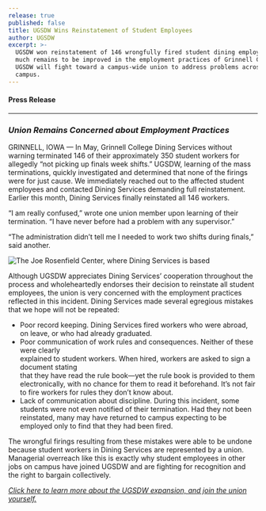 ```yaml
---
release: true
published: false
title: UGSDW Wins Reinstatement of Student Employees
author: UGSDW
excerpt: >-
  UGSDW won reinstatement of 146 wrongfully fired student dining employees, but
  much remains to be improved in the employment practices of Grinnell College.
  UGSDW will fight toward a campus-wide union to address problems across the
  campus.
---
```

#### Press Release

***

### *Union Remains Concerned about Employment Practices*

GRINNELL, IOWA — In May, Grinnell College Dining Services without warning terminated 146 of their approximately 350 student workers for allegedly “not picking up finals week shifts.” UGSDW, learning of the mass terminations, quickly investigated and determined that none of the firings were for just cause. We immediately reached out to the affected student employees and contacted Dining Services demanding full reinstatement. Earlier this month, Dining Services finally reinstated all 146 workers. 

“I am really confused,” wrote one union member upon learning of their termination.  “I have never before had a problem with any supervisor.” 

“The administration didn’t tell me I needed to work two shifts during finals,” said another.  

![The Joe Rosenfield Center, where Dining Services is based]({{site.baseurl}}//assets/news/jrc.jpg)

Although UGSDW appreciates Dining Services’ cooperation throughout the process and wholeheartedly endorses their decision to reinstate all student employees, the union is very concerned with the employment practices reflected in this incident. Dining Services made several egregious mistakes that we hope will not be repeated:

- Poor record keeping. Dining Services fired workers who were abroad, on leave, or who 
  had already graduated. 
- Poor communication of work rules and consequences. Neither of these were clearly      
  explained to student workers.  When hired, workers are asked to sign a document stating   
  that they have read the rule book—yet the rule book is provided to them electronically, 
  with no chance for them to read it beforehand. It’s not fair to fire workers for rules 
  they don’t know about.
- Lack of communication about discipline.   During this incident, some students were not
  even notified of their termination. Had they not been reinstated, many may have returned
  to campus expecting to be employed only to find that they had been fired.

The wrongful firings resulting from these mistakes were able to be undone because student workers in Dining Services are represented by a union. Managerial overreach like this is exactly why student employees in other jobs on campus have joined UGSDW and are fighting for recognition and the right to bargain collectively.

*[Click here to learn more about the UGSDW expansion, and join the union yourself.](/together)*
